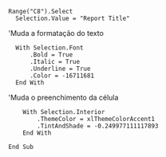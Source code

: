     Range("C8").Select
      Selection.Value = "Report Title"
   

'Muda a formatação do texto

      With Selection.Font
          .Bold = True    
          .Italic = True
          .Underline = True
          .Color = -16711681
      End With


'Muda o preenchimento da célula    
    
        With Selection.Interior
            .ThemeColor = xlThemeColorAccent1
            .TintAndShade = -0.249977111117893
        End With

    End Sub
